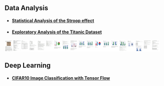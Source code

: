 ## Data Analysis

- #### [Statistical Analysis of the Stroop effect](https://jkarakas.github.io/Statistical-Analysis-of-the-Stroop-effect/P1-Test-a-Perceptual-Phenomenon.html)

- #### [Exploratory Analysis of the Titanic Dataset](https://jkarakas.github.io/Exploratory-Analysis-of-the-Titanic-Dataset/)
![](stitched.jpg)

## Deep Learning

- #### [CIFAR10 Image Classification with Tensor Flow](https://jkarakas.github.io/Image_Classification/dlnd_image_classification.html)


